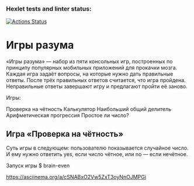 ### Hexlet tests and linter status:

[![Actions Status](https://github.com/Piranha887/python-project-49/workflows/hexlet-check/badge.svg)](https://github.com/Piranha887/python-project-49/actions)

# Игры разума

«Игры разума» — набор из пяти консольных игр, построенных по принципу популярных мобильных приложений для прокачки
мозга. Каждая игра задаёт вопросы, на которые нужно дать правильные ответы. После трёх правильных ответов считается, что
игра пройдена. Неправильные ответы завершают игру и предлагают пройти её заново.

Игры:

Проверка на чётность
Калькулятор
Наибольший общий делитель
Арифметическая прогрессия
Простое ли число?

## Игра «Проверка на чётность»

Суть игры в следующем: пользователю показывается случайное число. И ему нужно ответить yes, если число чётное, или no —
если нечётное.

Запуск игры
$ brain-even

https://asciinema.org/a/cSNABxO2Vw5ZxT3oyNnOJMPGi